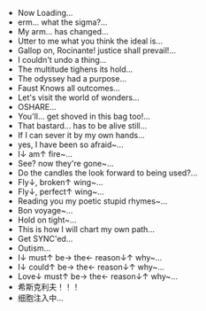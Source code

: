 - Now Loading...
- erm... what the sigma?...
- My arm... has changed...
- Utter to me what you think the ideal is...
- Gallop on, Rocinante! justice shall prevail!... 
- I couldn't undo a thing...
- The multitude tighens its hold...
- The odyssey had a purpose...
- Faust Knows all outcomes...
- Let's visit the world of wonders...
- OSHARE... 
- You'll... get shoved in this bag too!...
- That bastard... has to be alive still...
- If I can sever it by my own hands...
- yes, I have been so afraid~...
- I↓ am↑ fire~...
- See? now they're gone~...
- Do the candles the look forward to being used?...
- Fly↓, broken↑ wing~...
- Fly↓, perfect↑ wing~...
- Reading you my poetic stupid rhymes~...
- Bon voyage~...
- Hold on tight~...
- This is how I will chart my own path...
- Get SYNC'ed...
- Outism...
- I↓ must↑ be→ the← reason↓↑ why~...
- I↓ could↑ be→ the← reason↓↑ why~...
- Love↓ must↑ be→ the← reason↓↑ why~...
- 希<sprite name="Paralysis">斯<sprite name="Paralysis">克<sprite name="Paralysis">利<sprite name="Paralysis">夫<sprite name="Paralysis">！！！
- 细胞注入中...
